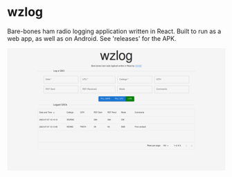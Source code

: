 # wzlog

Bare-bones ham radio logging application written in React. Built to run as a web app, as well as on Android. See 'releases' for the APK.

![Screenshot from 2023-07-06](screenshots/wzlog_2023-07-07.png)
